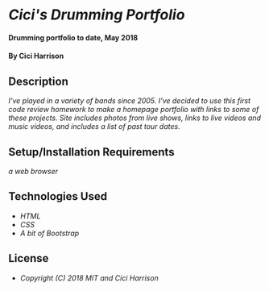 # _Cici's Drumming Portfolio_

#### Drumming portfolio to date, May 2018

#### By Cici Harrison

## Description

_I've played in a variety of bands since 2005. I've decided to use this first code review homework to make a homepage portfolio with links to some of these projects. Site includes photos from live shows, links to live videos and music videos, and includes a list of past tour dates._

## Setup/Installation Requirements

_a web browser_

## Technologies Used

* _HTML_
* _CSS_
* _A bit of Bootstrap_

## License

* _Copyright (C) 2018 MIT and Cici Harrison_
